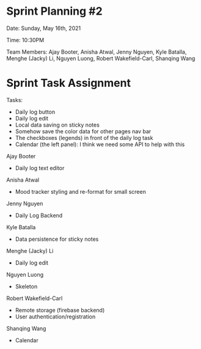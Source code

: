 # Sprint Planning #2

Date: Sunday, May 16th, 2021

Time: 10:30PM

Team Members: Ajay Booter, Anisha Atwal, Jenny Nguyen, Kyle Batalla, Menghe (Jacky) Li, Nguyen Luong, Robert Wakefield-Carl, Shanqing Wang

# Sprint Task Assignment

Tasks:
- Daily log button
- Daily log edit
- Local data saving on sticky notes
- Somehow save the color data for other pages nav bar
- The checkboxes (legends) in front of the daily log task
- Calendar (the left panel): I think we need some API to help with this

Ajay Booter
- Daily log text editor

Anisha Atwal
- Mood tracker styling and re-format for small screen

Jenny Nguyen
- Daily Log Backend

Kyle Batalla
- Data persistence for sticky notes

Menghe (Jacky) Li
- Daily log edit

Nguyen Luong
- Skeleton

Robert Wakefield-Carl
- Remote storage (firebase backend)
- User authentication/registration

Shanqing Wang
- Calendar

